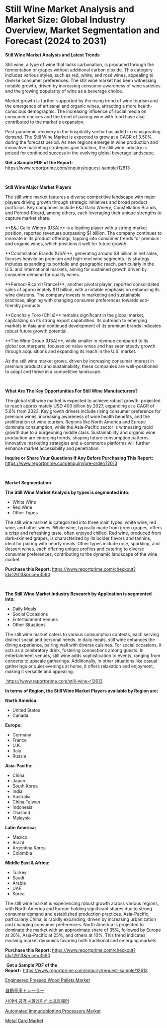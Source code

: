 <p><h1>Still Wine Market Analysis and Market Size: Global Industry Overview, Market Segmentation and Forecast (2024 to 2031)</h1></p><p><strong>Still Wine Market Analysis and Latest Trends</strong></p>
<p><p>Still wine, a type of wine that lacks carbonation, is produced through the fermentation of grapes without additional carbon dioxide. This category includes various styles, such as red, white, and rosé wines, appealing to diverse consumer preferences. The still wine market has been witnessing notable growth, driven by increasing consumer awareness of wine varieties and the growing popularity of wine as a beverage choice. </p><p>Market growth is further supported by the rising trend of wine tourism and the emergence of artisanal and organic wines, attracting a more health-conscious demographic. The increasing influence of social media on consumer choices and the trend of pairing wine with food have also contributed to the market's expansion. </p><p>Post-pandemic recovery in the hospitality sector has aided in reinvigorating demand. The Still Wine Market is expected to grow at a CAGR of 3.50% during the forecast period. As new regions emerge in wine production and innovative marketing strategies gain traction, the still wine industry is poised for continued success in the evolving global beverage landscape.</p></p>
<p><strong>Get a Sample PDF of the Report:&nbsp;</strong> <a href="https://www.reportprime.com/enquiry/request-sample/12613">https://www.reportprime.com/enquiry/request-sample/12613</a></p>
<p>&nbsp;</p>
<p><strong>Still Wine Major Market Players</strong></p>
<p><p>The still wine market features a diverse competitive landscape with major players driving growth through strategic initiatives and broad product portfolios. Key companies include E&J Gallo Winery, Constellation Brands, and Pernod-Ricard, among others, each leveraging their unique strengths to capture market share.</p><p>**E&J Gallo Winery (USA)** is a leading player with a strong market position, reported revenues surpassing $1 billion. The company continues to innovate in its product offerings, tapping into consumer trends for premium and organic wines, which positions it well for future growth.</p><p>**Constellation Brands (USA)**, generating around $8 billion in net sales, focuses heavily on premium and high-end wine segments. Its strategy includes expanding its portfolio and geographic reach, particularly in the U.S. and international markets, aiming for sustained growth driven by consumer demand for quality wines.</p><p>**Pernod-Ricard (France)**, another pivotal player, reported consolidated sales of approximately $11 billion, with a notable emphasis on enhancing its wine divisions. The company invests in marketing and sustainable practices, aligning with changing consumer preferences towards eco-friendly products.</p><p>**Concha y Toro (Chile)** remains significant in the global market, capitalizing on its strong export capabilities. Its outreach to emerging markets in Asia and continued development of its premium brands indicates robust future growth potential.</p><p>**The Wine Group (USA)**, while smaller in revenue compared to its global counterparts, focuses on value wines and has seen steady growth through acquisitions and expanding its reach in the U.S. market.</p><p>As the still wine market grows, driven by increasing consumer interest in premium products and sustainability, these companies are well-positioned to adapt and thrive in a competitive landscape.</p></p>
<p>&nbsp;</p>
<p><strong>What Are The Key Opportunities For Still Wine Manufacturers?</strong></p>
<p><p>The global still wine market is expected to achieve robust growth, projected to reach approximately USD 400 billion by 2027, expanding at a CAGR of 5.6% from 2023. Key growth drivers include rising consumer preference for premium wines, increasing awareness of wine health benefits, and the proliferation of wine tourism. Regions like North America and Europe dominate consumption, while the Asia-Pacific sector is witnessing rapid growth due to a burgeoning middle class. Sustainability and organic wine production are emerging trends, shaping future consumption patterns. Innovative marketing strategies and e-commerce platforms will further enhance market accessibility and penetration.</p></p>
<p><strong>Inquire or Share Your Questions If Any Before Purchasing This Report:</strong> <a href="https://www.reportprime.com/enquiry/pre-order/12613">https://www.reportprime.com/enquiry/pre-order/12613</a></p>
<p>&nbsp;</p>
<p><strong>Market Segmentation</strong></p>
<p><strong>The Still Wine Market Analysis by types is segmented into:</strong></p>
<p><ul><li>White Wine</li><li>Red Wine</li><li>Other Types</li></ul></p>
<p><p>The still wine market is categorized into three main types: white wine, red wine, and other wines. White wine, typically made from green grapes, offers a crisp and refreshing taste, often enjoyed chilled. Red wine, produced from dark-skinned grapes, is characterized by its bolder flavors and tannins, ideal for pairing with hearty meals. Other types include rosé, sparkling, and dessert wines, each offering unique profiles and catering to diverse consumer preferences, contributing to the dynamic landscape of the wine market.</p></p>
<p><strong>Purchase this Report:&nbsp;</strong><a href="https://www.reportprime.com/checkout?id=12613&price=3590">https://www.reportprime.com/checkout?id=12613&price=3590</a></p>
<p>&nbsp;</p>
<p><strong>The Still Wine Market Industry Research by Application is segmented into:</strong></p>
<p><ul><li>Daily Meals</li><li>Social Occasions</li><li>Entertainment Venues</li><li>Other Situations</li></ul></p>
<p><p>The still wine market caters to various consumption contexts, each serving distinct social and personal needs. In daily meals, still wine enhances the dining experience, pairing well with diverse cuisines. For social occasions, it acts as a celebratory drink, fostering connections among guests. In entertainment venues, still wine adds sophistication to events, ranging from concerts to upscale gatherings. Additionally, in other situations like casual gatherings or quiet evenings at home, it offers relaxation and enjoyment, making it versatile and appealing.</p></p>
<p><a href="https://www.reportprime.com/still-wine-r12613">&nbsp;https://www.reportprime.com/still-wine-r12613</a></p>
<p><strong>In terms of Region, the Still Wine Market Players available by Region are:</strong></p>
<p>
    <p> <strong> North America: </strong>
        <ul>
            <li>United States</li>
            <li>Canada</li>
        </ul>
        </p> 
    <p> <strong> Europe: </strong>
        <ul>
            <li>Germany</li>
            <li>France</li>
            <li>U.K.</li>
            <li>Italy</li>
            <li>Russia</li>
        </ul>
        </p> 
    <p> <strong> Asia-Pacific: </strong>
        <ul>
            <li>China</li>
            <li>Japan</li>
            <li>South Korea</li>
            <li>India</li>
            <li>Australia</li>
            <li>China Taiwan</li>
            <li>Indonesia</li>
            <li>Thailand</li>
            <li>Malaysia</li>
        </ul>
        </p> 
    <p> <strong> Latin America: </strong>
        <ul>
            <li>Mexico</li>
            <li>Brazil</li>
            <li>Argentina Korea</li>
            <li>Colombia</li>
        </ul>
        </p> 
    <p> <strong> Middle East & Africa: </strong>
        <ul>
            <li>Turkey</li>
            <li>Saudi</li>
            <li>Arabia</li>
            <li>UAE</li>
            <li>Korea</li>
        </ul>
    </p>
    </p>
<p><p>The still wine market is experiencing robust growth across various regions, with North America and Europe holding significant shares due to strong consumer demand and established production practices. Asia-Pacific, particularly China, is rapidly expanding, driven by increasing urbanization and changing consumer preferences. North America is projected to dominate the market with an approximate share of 35%, followed by Europe at 30%, Asia-Pacific at 25%, and others at 10%. This trend indicates evolving market dynamics favoring both traditional and emerging markets.</p></p>
<p><strong>Purchase this Report: </strong><a href="https://www.reportprime.com/checkout?id=12613&price=3590">https://www.reportprime.com/checkout?id=12613&price=3590</a></p>
<p>&nbsp;<strong>Get a Sample PDF of the Report:&nbsp;&nbsp;</strong><a href="https://www.reportprime.com/enquiry/request-sample/12613">https://www.reportprime.com/enquiry/request-sample/12613</a></p>
<p><strong></strong></p>
<p><p><a href="https://issuu.com/reportprime-2/docs/engineered-pressed-wood-pallets-mar_57b13639e99c09">Engineered Pressed Wood Pallets Market</a></p><p><a href="https://medium.com/@samleite85/%E5%B8%82%E5%A0%B4%E4%BA%88%E6%B8%AC%E3%81%AE%E5%A4%89%E5%8C%96-%E3%82%B0%E3%83%AD%E3%83%BC%E3%83%90%E3%83%AB%E8%87%AA%E5%8B%95%E8%BB%8A%E3%83%88%E3%83%AC%E3%83%BC%E3%83%A9%E3%83%BC%E5%B8%82%E5%A0%B4%E3%81%AE%E5%8B%95%E5%90%91%E3%81%A8%E5%B0%86%E6%9D%A5%E3%81%AE%E3%83%88%E3%83%AC%E3%83%B3%E3%83%89-2024%E5%B9%B4-2031%E5%B9%B4-781a1c98cb8f">自動車用トレーラー</a></p><p><a href="https://medium.com/@ayesakhan333/%EA%B8%80%EB%A1%9C%EB%B2%8C-%EC%82%AC%EC%9D%B4%EB%B2%84-%EA%B3%B5%EA%B2%A9-%EC%8B%9C%EB%AE%AC%EB%A0%88%EC%9D%B4%EC%85%98-%EC%86%8C%ED%94%84%ED%8A%B8%EC%9B%A8%EC%96%B4-%EC%8B%9C%EC%9E%A5-%EC%8B%9C%EC%9E%A5-%EC%A0%90%EC%9C%A0%EC%9C%A8-%EC%8B%9C%EC%9E%A5-%EB%8F%99%ED%96%A5-%EB%B0%8F-%EB%AF%B8%EB%9E%98-%EC%84%B1%EC%9E%A5-%ED%83%90%EC%83%89-176eb8afd8af">사이버 공격 시뮬레이션 소프트웨어</a></p><p><a href="https://issuu.com/reportprime-2/docs/automated-immunoblotting-processors_9143ec4b6f9854">Automated Immunoblotting Processors Market</a></p><p><a href="https://medium.com/@sallyselcenk46/metal-card-industry-sector-new-technologies-and-market-impact-forecasted-for-period-from-2024-to-238e7bedbd5f">Metal Card Market</a></p></p>